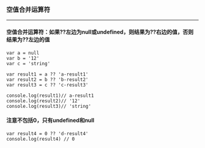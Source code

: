 ### 空值合并运算符
---

#### 空值合并运算符：如果??左边为null或undefined，则结果为??右边的值，否则结果为??左边的值

```
var a = null
var b = '12'
var c = 'string'

var result1 = a ?? 'a-result1'
var result2 = b ?? 'b-result2'
var result3 = c ?? 'c-result3'

console.log(result1)// a-result1
console.log(result2)// '12'
console.log(result3)// 'string'
```

#### 注意不包括0，只有undefined和null

```
var result4 = 0 ?? 'd-result4'
console.log(result4) // 0
```